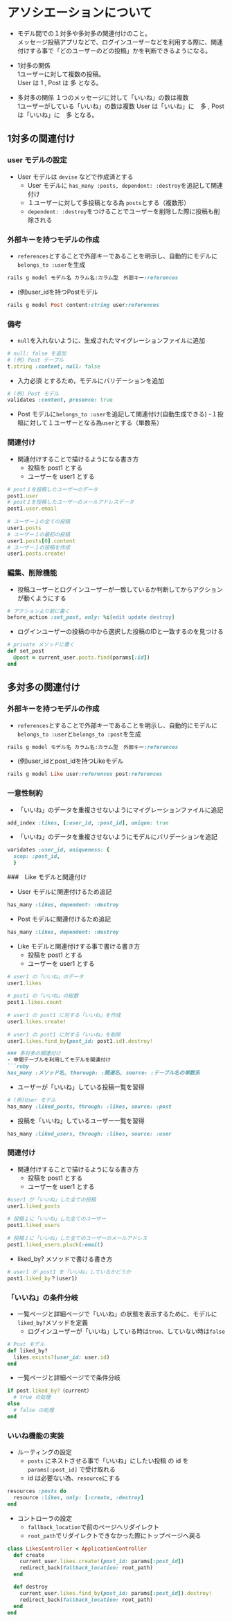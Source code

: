 # アソシエーションについて
- モデル間での１対多や多対多の関連付けのこと。  
メッセージ投稿アプリなどで、ログインユーザーなどを利用する際に、関連付けする事で「どのユーザーのどの投稿」かを判断できるようになる。  
  
- 1対多の関係  
1ユーザーに対して複数の投稿。  
User は 1 , Post は 多 となる。  

- 多対多の関係
１つのメッセージに対して「いいね」の数は複数  
1ユーザーがしている「いいね」の数は複数
User は「いいね」に　多 , Post は「いいね」に　多 となる。
  
## 1対多の関連付け
### user モデルの設定
- User モデルは `devise` などで作成済とする
  - User モデルに `has_many :posts, dependent: :destroy`を追記して関連付け
  - １ユーザーに対して多投稿となる為 `posts`とする（複数形）
  - `dependent: :destroy`をつけることでユーザーを削除した際に投稿も削除される
  
### 外部キーを持つモデルの作成
- `references`とすることで外部キーであることを明示し、自動的にモデルに`belongs_to :user`を生成
```ruby
rails g model モデル名 カラム名:カラム型　外部キー:references
```  

- (例)user_idを持つPostモデル
```ruby
rails g model Post content:string user:references
```  

### 備考
- `null`を入れないように、生成されたマイグレーションファイルに追加
```ruby
# null: false を追加
# (例) Post テーブル
t.string :content, null: false
```  

- 入力必須 とするため，モデルにバリデーションを追加
```ruby
# (例) Post モデル
validates :content, presence: true
```  
- Post モデルに`belongs_to :user`を追記して関連付け(自動生成できる)
  -１投稿に対して１ユーザーとなる為`user`とする（単数系）
  
### 関連付け
- 関連付けすることで描けるようになる書き方
  - 投稿を post1 とする
  - ユーザーを user1 とする
```ruby
# post１を投稿したユーザーのデータ
post1.user
# post１を投稿したユーザーのメールアドレスデータ
post1.user.email
  
# ユーザー１の全ての投稿
user1.posts
# ユーザー１の最初の投稿
user1.posts[0].content
# ユーザー１の投稿を作成
user1.posts.create!
```  
  
### 編集、削除機能
- 投稿ユーザーとログインユーザーが一致しているか判断してからアクションが動くようにする
```ruby
# アクションより前に書く
before_action :set_post, only: %i[edit update destroy]
```
- ログインユーザーの投稿の中から選択した投稿のIDと一致するのを見つける
```ruby
# private メソッドに書く
def set_post
  @post = current_user.posts.find(params[:id])
end
```  

## 多対多の関連付け

### 外部キーを持つモデルの作成
- `references`とすることで外部キーであることを明示し、自動的にモデルに`belongs_to :user`と`belongs_to :post`を生成
```ruby
rails g model モデル名 カラム名:カラム型　外部キー:references
```
  
- (例)user_idとpost_idを持つLikeモデル
```ruby
rails g model Like user:references post:references
```
  
### 一意性制約
- 「いいね」のデータを重複させないようにマイグレーションファイルに追記
```ruby
add_index :likes, [:user_id, :post_id], unique: true
```
  
- 「いいね」のデータを重複させないようにモデルにバリデーションを追記
```ruby
varidates :user_id, uniqueness: {
  scop: :post_id, 
  }
```
  
###　Like モデルと関連付け
- User モデルに関連付けるため追記
```ruby
has_many :likes, dependent: :destroy
```
  
- Post モデルに関連付けるため追記
```ruby
has_many :likes, dependent: :destroy
```
  
- Like モデルと関連付けする事で書ける書き方
  - 投稿を post1 とする
  - ユーザーを user1 とする
```ruby
# user1 の「いいね」のデータ
user1.likes
  
# post1 の「いいね」の総数
post１.likes.count
  
# user1 の post1 に対する「いいね」を作成
user1.likes.create!
  
# user1 の post1 に対する「いいね」を削除
user1.likes.find_by(post_id: post1.id).destroy!

### 多対多の関連付け
- 中間テーブルを利用してモデルを関連付け
```ruby
has_many :メソッド名, thorough: :関連名, source: :テーブル名の単数系
```
  - ユーザーが「いいね」している投稿一覧を習得
```ruby
# (例)User モデル
has_many :liked_posts, through: :likes, source: :post
```
  - 投稿を「いいね」しているユーザー一覧を習得
```ruby
has_many :liked_users, through: :likes, source: :user
```
  
### 関連付け
- 関連付けすることで描けるようになる書き方
  - 投稿を post1 とする
  - ユーザーを user1 とする
```ruby
#user1 が「いいね」した全ての投稿
user1.liked_posts
  
# 投稿１に「いいね」した全てのユーザー
post1.liked_users
  
# 投稿１に「いいね」した全てのユーザーのメールアドレス
post1.liked_users.pluck(:email)
```
- liked_by? メソッドで書ける書き方
```ruby
# user1 が post1 を「いいね」しているかどうか
post1.liked_by？(user1)
```
  
### 「いいね」の条件分岐
- 一覧ページと詳細ページで「いいね」の状態を表示するために、モデルに`liked_by?`メソッドを定義
  - ログインユーザーが「いいね」している時は`true`、していない時は`false`
```ruby
# Post モデル
def liked_by?
  likes.exists?(user_id: user.id)
end
```
  - 一覧ページと詳細ページでで条件分岐
```ruby
if post.liked_by?（current）
  # true の処理
else
  # false の処理
end
```
  
### いいね機能の実装
- ルーティングの設定
  - `posts` にネストさせる事で「いいね」にしたい投稿 の id を `params[:post_id]` で受け取れる
  - id は必要ない為、`resource`にする
```ruby
resources :posts do
  resource :likes, only: [:create, :destroy]
end
```
  
- コントローラの設定
  - `fallback_location`で前のページへリダイレクト
  - `root_path`でリダイレクトできなかった際にトップページへ戻る
```ruby
class LikesController < ApplicationController
  def create
    current_user.likes.create!(post_id: params[:post_id])
    redirect_back(fallback_location: root_path)
  end

  def destroy
    current_user.likes.find_by(post_id: params[:post_id]).destroy!
    redirect_back(fallback_location: root_path)
  end
end
```
  
